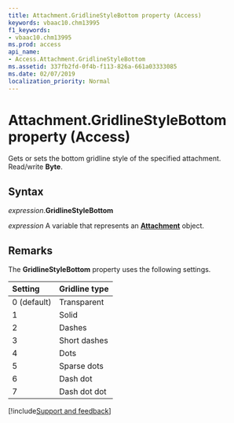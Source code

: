 ```yaml
---
title: Attachment.GridlineStyleBottom property (Access)
keywords: vbaac10.chm13995
f1_keywords:
- vbaac10.chm13995
ms.prod: access
api_name:
- Access.Attachment.GridlineStyleBottom
ms.assetid: 337fb2fd-0f4b-f113-826a-661a03333085
ms.date: 02/07/2019
localization_priority: Normal
---
```



# Attachment.GridlineStyleBottom property (Access)

Gets or sets the bottom gridline style of the specified attachment. Read/write **Byte**.


## Syntax

_expression_.**GridlineStyleBottom**

_expression_ A variable that represents an **[Attachment](Access.Attachment.md)** object.


## Remarks

The **GridlineStyleBottom** property uses the following settings.

|Setting|Gridline type|
|:-----|:-----|
|0 (default)|Transparent|
|1|Solid|
|2|Dashes|
|3|Short dashes|
|4|Dots|
|5|Sparse dots|
|6|Dash dot|
|7|Dash dot dot|



[!include[Support and feedback](~/includes/feedback-boilerplate.md)]